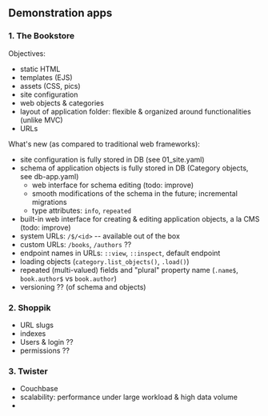 ## Demonstration apps

### 1. The Bookstore

Objectives:
- static HTML
- templates (EJS)
- assets (CSS, pics)
- site configuration
- web objects & categories
- layout of application folder: flexible & organized around functionalities (unlike MVC)
- URLs

What's new (as compared to traditional web frameworks):
- site configuration is fully stored in DB (see 01_site.yaml)
- schema of application objects is fully stored in DB (Category objects, see db-app.yaml)
  - web interface for schema editing (todo: improve)
  - smooth modifications of the schema in the future; incremental migrations
  - type attributes: `info`, `repeated`
- built-in web interface for creating & editing application objects, a la CMS (todo: improve)
- system URLs: `/$/<id>` -- available out of the box
- custom URLs: `/books`, `/authors` ??
- endpoint names in URLs: `::view`, `::inspect`, default endpoint
- loading objects (`category.list_objects()`, `.load()`)
- repeated (multi-valued) fields and "plural" property name (`.name$`, `book.author$` vs `book.author`)
- versioning ?? (of schema and objects)


### 2. Shoppik

- URL slugs
- indexes
- Users & login ??
- permissions ??


### 3. Twister

- Couchbase
- scalability: performance under large workload & high data volume
- 